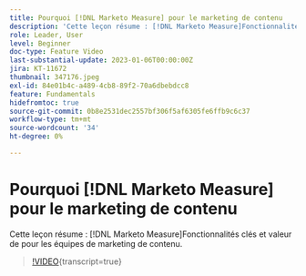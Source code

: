 ```yaml
---
title: Pourquoi [!DNL Marketo Measure] pour le marketing de contenu
description: 'Cette leçon résume : [!DNL Marketo Measure]Fonctionnalités clés et valeur de pour les équipes de marketing de contenu.'
role: Leader, User
level: Beginner
doc-type: Feature Video
last-substantial-update: 2023-01-06T00:00:00Z
jira: KT-11672
thumbnail: 347176.jpeg
exl-id: 84e01b4c-a489-4cb8-89f2-70a6dbebdcc8
feature: Fundamentals
hidefromtoc: true
source-git-commit: 0b8e2531dec2557bf306f5af6305fe6ffb9c6c37
workflow-type: tm+mt
source-wordcount: '34'
ht-degree: 0%

---
```


# Pourquoi [!DNL Marketo Measure] pour le marketing de contenu

Cette leçon résume : [!DNL Marketo Measure]Fonctionnalités clés et valeur de pour les équipes de marketing de contenu.

>[!VIDEO](https://video.tv.adobe.com/v/347176/?learn=on){transcript=true}
